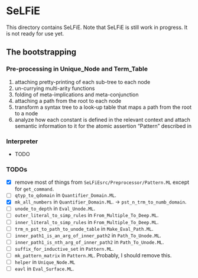 # SeLFiE

This directory contains SeLFiE.
Note that SeLFiE is still work in progress.
It is not ready for use yet.

## The bootstrapping

### Pre-processing in Unique_Node and Term_Table
1. attaching pretty-printing of each sub-tree to each node
2. un-currying multi-arity functions
3. folding of meta-implications and meta-conjunction
4. attaching a path from the root to each node
5. transform a syntax tree to a look-up table that maps a path from the root to a node
6. analyze how each constant is defined in the relevant context and attach semantic information to it for the atomic assertion “Pattern” described in 

### Interpreter
- TODO

### TODOs
- [X]  remove most of things from `SeLFiEsrc/Preprocessor/Pattern.ML` except for `get_command`.
- [ ] `qtyp_to_qdomain` in `Quantifier_Domain.ML`.
- [X] `mk_all_numbers` in `Quantifier_Domain.ML`. -> `pst_n_trm_to_numb_domain`.
- [ ] `unode_to_depth` in `Eval_Unode.ML`.
- [ ] `outer_literal_to_simp_rules` in `From_Multiple_To_Deep.ML`.
- [ ] `inner_literal_to_simp_rules` in `From_Multiple_To_Deep.ML`.
- [ ] `trm_n_pst_to_path_to_unode_table` in `Make_Eval_Path.ML`.
- [ ] `inner_path1_is_an_arg_of_inner_path2` in `Path_To_Unode.ML`.
- [ ] `inner_path1_is_nth_arg_of_inner_path2` in `Path_To_Unode.ML`.
- [ ] `suffix_for_inductive_set` in `Pattern.ML`.
- [ ] `mk_pattern_matrix` in `Pattern.ML`. Probably, I should remove this.
- [ ] `helper` in `Unique_Node.ML`
- [ ] `eavl` in `Eval_Surface.ML`.
